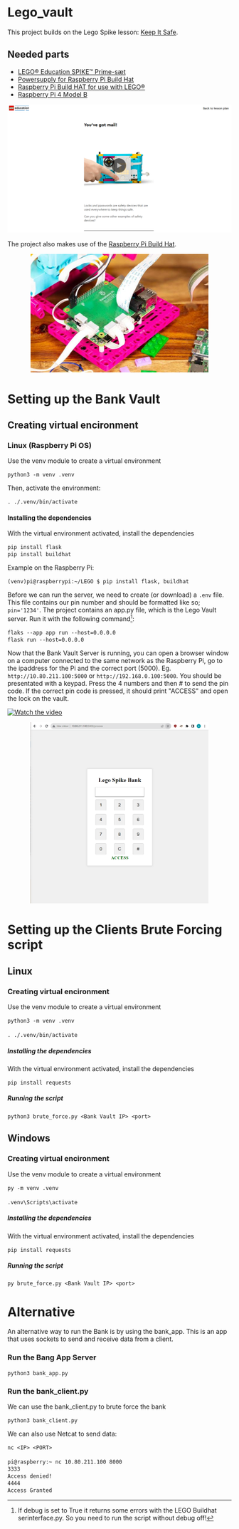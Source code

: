# Lego_vault
This project builds on the Lego Spike lesson: [Keep It Safe](https://education.lego.com/en-au/lessons/prime-kickstart-a-business/keep-it-safe/). 

## Needed parts
- [LEGO® Education SPIKE™ Prime-sæt](https://www.lego.com/en-dk/product/lego-education-spike-prime-set-45678)
- [Powersupply for Raspberry Pi Build Hat](https://raspberrypi.dk/produkt/officiel-raspberry-pi-build-hat-stroemforsyning-8v-6a-eu/)
- [Raspberry Pi Build HAT for use with LEGO®](https://raspberrypi.dk/en/product/raspberry-pi-build-hat/)
- [Raspberry Pi 4 Model B](https://raspberrypi.dk/produkt/raspberry-pi-4-model-b-2-gb/)

![Image of lesson 7 from Lego Education](images/Lesson_7.png "Lego Education's lesson 7")


The project also makes use of the [Raspberry Pi Build Hat](https://www.raspberrypi.com/products/build-hat/).
<p align="center">
  <img src="images/build-hat.jpg" alt="Picture" width="400" style="margin: 0 auto" /></img>
</p>


# Setting up the Bank Vault
## Creating virtual encironment
### Linux (Raspberry Pi OS)
Use the venv module to create a virtual environment
```
python3 -m venv .venv
```
Then, activate the environment:
```
. ./.venv/bin/activate
```


#### Installing the dependencies
With the virtual environment activated, install the dependencies

```
pip install flask
pip install buildhat
```

Example on the Raspberry Pi:

```
(venv)pi@raspberrypi:~/LEGO $ pip install flask, buildhat
```

Before we can run the server, we need to create (or download) a ```.env``` file. This file contains our pin number and should be formatted like so; `pin='1234'`.
The project contains an app.py file, which is the Lego Vault server. Run it with the following command[^1]:

```
flaks --app app run --host=0.0.0.0
flask run --host=0.0.0.0
```
[^1]: If debug is set to True it returns some errors with the LEGO Buildhat serinterface.py. 
  So you need to run the script without debug off!



Now that the Bank Vault Server is running, you can open a browser window on a computer connected to the same network as the Raspberry Pi, go to the ipaddress for the Pi and the correct port (5000). Eg. `http://10.80.211.100:5000` or `http://192.168.0.100:5000`. You should be presentated with a keypad. Press the 4 numbers and then # to send the pin code. If the correct pin code is pressed, it should print "ACCESS" and open the lock on the vault. 

[![Watch the video](https://img.youtube.com/vi/GaOmDu-yShU/maxresdefault.jpg)](https://youtu.be/GaOmDu-yShU)

<p align="center">
  <img src="images/keypad.png" alt="Picture" width="400" style="margin: 0 auto" /></img>
</p>

# Setting up the Clients Brute Forcing script
## Linux

### Creating virtual encironment
Use the venv module to create a virtual environment

```
python3 -m venv .venv

. ./.venv/bin/activate
```

##### Installing the dependencies
With the virtual environment activated, install the dependencies

```
pip install requests
```

##### Running the script
```
python3 brute_force.py <Bank Vault IP> <port>
```

## Windows

### Creating virtual encironment
Use the venv module to create a virtual environment

```
py -m venv .venv

.venv\Scripts\activate
```

##### Installing the dependencies
With the virtual environment activated, install the dependencies

```
pip install requests
```

##### Running the script
```
py brute_force.py <Bank Vault IP> <port>
```



# Alternative

An alternative way to run the Bank is by using the bank_app. This is an app that uses sockets to send and receive data from a client.
### Run the Bang App Server
```
python3 bank_app.py
```

### Run the bank_client.py
We can use the bank_client.py to brute force the bank
```
python3 bank_client.py
```

We can also use Netcat to send data:
```
nc <IP> <PORT>

pi@raspberry:~ nc 10.80.211.100 8000
3333
Access denied!
4444
Access Granted
```
